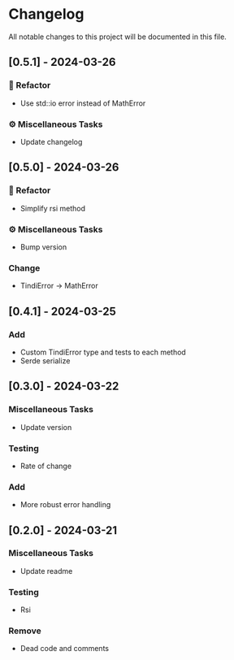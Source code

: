 # Changelog

All notable changes to this project will be documented in this file.

## [0.5.1] - 2024-03-26

### 🚜 Refactor

- Use std::io error instead of MathError

### ⚙️ Miscellaneous Tasks

- Update changelog

## [0.5.0] - 2024-03-26

### 🚜 Refactor

- Simplify rsi method

### ⚙️ Miscellaneous Tasks

- Bump version

### Change

- TindiError -> MathError

## [0.4.1] - 2024-03-25

### Add

- Custom TindiError type and tests to each method
- Serde serialize

## [0.3.0] - 2024-03-22

### Miscellaneous Tasks

- Update version

### Testing

- Rate of change

### Add

- More robust error handling

## [0.2.0] - 2024-03-21

### Miscellaneous Tasks

- Update readme

### Testing

- Rsi

### Remove

- Dead code and comments

<!-- generated by git-cliff -->
